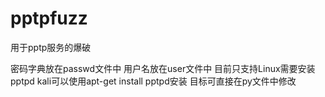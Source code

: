 # pptpfuzz
用于pptp服务的爆破

密码字典放在passwd文件中 
用户名放在user文件中
目前只支持Linux需要安装pptpd
kali可以使用apt-get install pptpd安装
目标可直接在py文件中修改
